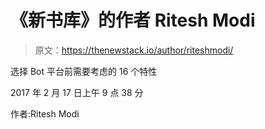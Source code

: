 # 《新书库》的作者 Ritesh Modi

> 原文：<https://thenewstack.io/author/riteshmodi/>

选择 Bot 平台前需要考虑的 16 个特性

2017 年 2 月 17 日上午 9 点 38 分

作者:Ritesh Modi
